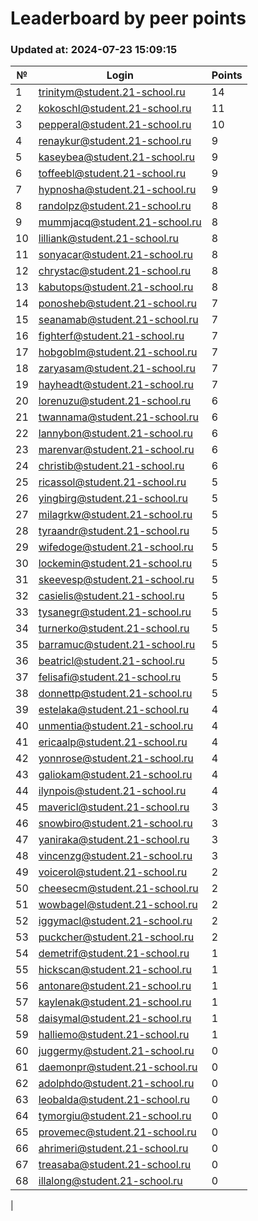 # Leaderboard by peer points

### Updated at: 2024-07-23 15:09:15

| № | Login | Points |
|---|-------|--------|
|1|trinitym@student.21-school.ru|14|
|2|kokoschl@student.21-school.ru|11|
|3|pepperal@student.21-school.ru|10|
|4|renaykur@student.21-school.ru|9|
|5|kaseybea@student.21-school.ru|9|
|6|toffeebl@student.21-school.ru|9|
|7|hypnosha@student.21-school.ru|9|
|8|randolpz@student.21-school.ru|8|
|9|mummjacq@student.21-school.ru|8|
|10|lilliank@student.21-school.ru|8|
|11|sonyacar@student.21-school.ru|8|
|12|chrystac@student.21-school.ru|8|
|13|kabutops@student.21-school.ru|8|
|14|ponosheb@student.21-school.ru|7|
|15|seanamab@student.21-school.ru|7|
|16|fighterf@student.21-school.ru|7|
|17|hobgoblm@student.21-school.ru|7|
|18|zaryasam@student.21-school.ru|7|
|19|hayheadt@student.21-school.ru|7|
|20|lorenuzu@student.21-school.ru|6|
|21|twannama@student.21-school.ru|6|
|22|lannybon@student.21-school.ru|6|
|23|marenvar@student.21-school.ru|6|
|24|christib@student.21-school.ru|6|
|25|ricassol@student.21-school.ru|5|
|26|yingbirg@student.21-school.ru|5|
|27|milagrkw@student.21-school.ru|5|
|28|tyraandr@student.21-school.ru|5|
|29|wifedoge@student.21-school.ru|5|
|30|lockemin@student.21-school.ru|5|
|31|skeevesp@student.21-school.ru|5|
|32|casielis@student.21-school.ru|5|
|33|tysanegr@student.21-school.ru|5|
|34|turnerko@student.21-school.ru|5|
|35|barramuc@student.21-school.ru|5|
|36|beatricl@student.21-school.ru|5|
|37|felisafi@student.21-school.ru|5|
|38|donnettp@student.21-school.ru|5|
|39|estelaka@student.21-school.ru|4|
|40|unmentia@student.21-school.ru|4|
|41|ericaalp@student.21-school.ru|4|
|42|yonnrose@student.21-school.ru|4|
|43|galiokam@student.21-school.ru|4|
|44|ilynpois@student.21-school.ru|4|
|45|mavericl@student.21-school.ru|3|
|46|snowbiro@student.21-school.ru|3|
|47|yaniraka@student.21-school.ru|3|
|48|vincenzg@student.21-school.ru|3|
|49|voicerol@student.21-school.ru|2|
|50|cheesecm@student.21-school.ru|2|
|51|wowbagel@student.21-school.ru|2|
|52|iggymacl@student.21-school.ru|2|
|53|puckcher@student.21-school.ru|2|
|54|demetrif@student.21-school.ru|1|
|55|hickscan@student.21-school.ru|1|
|56|antonare@student.21-school.ru|1|
|57|kaylenak@student.21-school.ru|1|
|58|daisymal@student.21-school.ru|1|
|59|halliemo@student.21-school.ru|1|
|60|juggermy@student.21-school.ru|0|
|61|daemonpr@student.21-school.ru|0|
|62|adolphdo@student.21-school.ru|0|
|63|leobalda@student.21-school.ru|0|
|64|tymorgiu@student.21-school.ru|0|
|65|provemec@student.21-school.ru|0|
|66|ahrimeri@student.21-school.ru|0|
|67|treasaba@student.21-school.ru|0|
|68|illalong@student.21-school.ru|0|
|
